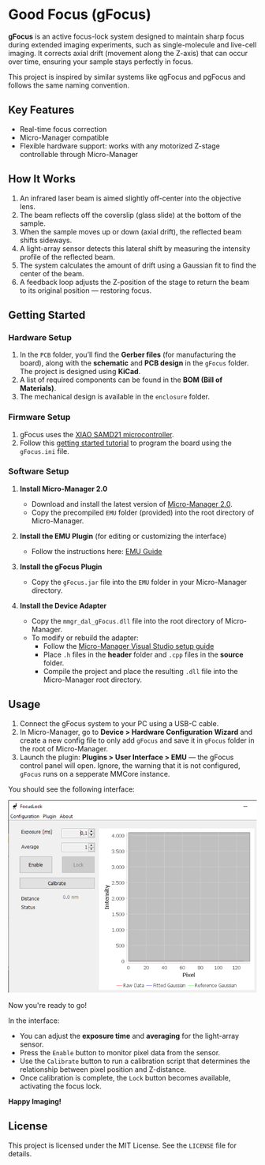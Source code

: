 # Good Focus (gFocus)

**gFocus** is an active focus-lock system designed to maintain sharp focus during extended imaging experiments, such as single-molecule and live-cell imaging. It corrects axial drift (movement along the Z-axis) that can occur over time, ensuring your sample stays perfectly in focus.

This project is inspired by similar systems like qgFocus and pgFocus and follows the same naming convention.


## Key Features

- Real-time focus correction  
- Micro-Manager compatible  
- Flexible hardware support: works with any motorized Z-stage controllable through Micro-Manager  


## How It Works

1. An infrared laser beam is aimed slightly off-center into the objective lens.  
2. The beam reflects off the coverslip (glass slide) at the bottom of the sample.  
3. When the sample moves up or down (axial drift), the reflected beam shifts sideways.  
4. A light-array sensor detects this lateral shift by measuring the intensity profile of the reflected beam.  
5. The system calculates the amount of drift using a Gaussian fit to find the center of the beam.  
6. A feedback loop adjusts the Z-position of the stage to return the beam to its original position — restoring focus.  


## Getting Started

### Hardware Setup

1. In the `PCB` folder, you’ll find the **Gerber files** (for manufacturing the board), along with the **schematic** and **PCB design** in the `gFocus` folder. The project is designed using **KiCad**.  
2. A list of required components can be found in the **BOM (Bill of Materials)**.  
3. The mechanical design is available in the `enclosure` folder.

### Firmware Setup

1. gFocus uses the [XIAO SAMD21 microcontroller](https://nl.mouser.com/ProductDetail/Seeed-Studio/102010328?qs=GBLSl2AkirtQWO8CTzEK9g%3D%3D&srsltid=AfmBOoqHyFkl2Qpgyily5YNBzPaesjcrrXG1Ro79G8migozdgHgJccld).  
2. Follow this [getting started tutorial](https://wiki.seeedstudio.com/Seeeduino-XIAO/) to program the board using the `gFocus.ini` file.

### Software Setup

1. **Install Micro-Manager 2.0**  
   - Download and install the latest version of [Micro-Manager 2.0](https://download.micro-manager.org/nightly/2.0/Windows/).  
   - Copy the precompiled `EMU` folder (provided) into the root directory of Micro-Manager.

2. **Install the EMU Plugin** (for editing or customizing the interface)  
   - Follow the instructions here: [EMU Guide](https://jdeschamps.github.io/EMU-guide/)

3. **Install the gFocus Plugin**  
   - Copy the `gFocus.jar` file into the `EMU` folder in your Micro-Manager directory.

4. **Install the Device Adapter**  
   - Copy the `mmgr_dal_gFocus.dll` file into the root directory of Micro-Manager.  
   - To modify or rebuild the adapter:  
     - Follow the [Micro-Manager Visual Studio setup guide](https://micro-manager.org/Visual_Studio_project_settings_for_device_adapters)  
     - Place `.h` files in the **header** folder and `.cpp` files in the **source** folder.  
     - Compile the project and place the resulting `.dll` file into the Micro-Manager root directory.


## Usage

1. Connect the gFocus system to your PC using a USB-C cable.  
2. In Micro-Manager, go to **Device > Hardware Configuration Wizard** and create a new config file to only add `gFocus` and save it in `gFocus` folder in the root of Micro-Manager.  
3. Launch the plugin: **Plugins > User Interface > EMU** — the gFocus control panel will open. Ignore, the warning that it is not configured, `gFocus` runs on a sepperate MMCore instance.

You should see the following interface:

![gFocus](interface.PNG)

Now you're ready to go!

In the interface:
- You can adjust the **exposure time** and **averaging** for the light-array sensor.
- Press the `Enable` button to monitor pixel data from the sensor.
- Use the `Calibrate` button to run a calibration script that determines the relationship between pixel position and Z-distance.
- Once calibration is complete, the `Lock` button becomes available, activating the focus lock.

**Happy Imaging!**


## License

This project is licensed under the MIT License. See the `LICENSE` file for details.
